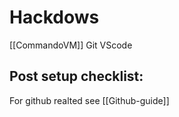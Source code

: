 # Hackdows 



 [[CommandoVM]]
 Git
 VScode



## Post setup checklist:
For github realted see [[Github-guide]]